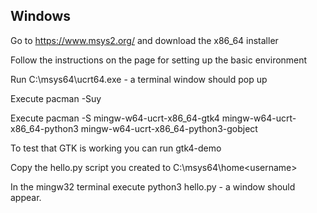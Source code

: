 Windows
----

Go to https://www.msys2.org/ and download the x86_64 installer

Follow the instructions on the page for setting up the basic environment

Run C:\msys64\ucrt64.exe - a terminal window should pop up

Execute pacman -Suy

Execute pacman -S mingw-w64-ucrt-x86_64-gtk4 mingw-w64-ucrt-x86_64-python3 mingw-w64-ucrt-x86_64-python3-gobject

To test that GTK is working you can run gtk4-demo

Copy the hello.py script you created to C:\msys64\home\<username>

In the mingw32 terminal execute python3 hello.py - a window should appear.